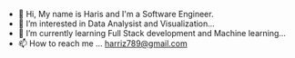 - 👋 Hi, My name is Haris and I'm a Software Engineer.
- 👀 I’m interested in Data Analysist and Visualization...
- 🌱 I’m currently learning Full Stack development and Machine learning...
- 📫 How to reach me ... harriz789@gmail.com

<!---
codelignitor/codelignitor is a ✨ special ✨ repository because its `README.md` (this file) appears on your GitHub profile.
You can click the Preview link to take a look at your changes.
--->
